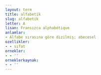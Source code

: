```yaml
---
layout: term
title: alfabetik
slug: alfabetik
letter: A
lisan: Fransızca alphabétique
anlamlar:
- Alfabe sırasına göre dizilmiş; abecesel
ozellikler:
- - sıfat
ornekler:
- - ''
orneklerkaynak:
- - ''
---
```


